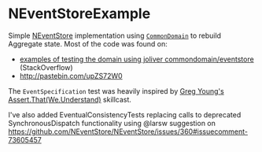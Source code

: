 NEventStoreExample
==================

Simple [NEventStore](https://github.com/NEventStore/NEventStore) implementation using [`CommonDomain`](https://github.com/NEventStore/NEventStore/tree/master/src/NEventStore/CommonDomain) to rebuild Aggregate state. Most of the code was found on:

- [examples of testing the domain using joliver commondomain/eventstore](http://stackoverflow.com/a/15826944/32117) (StackOverflow)
- http://pastebin.com/upZS72W0

The `EventSpecification` test was heavily inspired by [Greg Young's Assert.That(We.Understand)](https://skillsmatter.com/skillscasts/1947-talk-from-greg-young) skillcast.

I've also added EventualConsistencyTests replacing calls to deprecated SynchronousDispatch functionality using @larsw suggestion on https://github.com/NEventStore/NEventStore/issues/360#issuecomment-73605457
